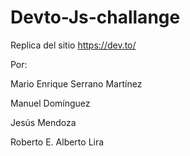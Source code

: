 # Devto-Js-challange
Replica del sitio https://dev.to/

Por: 

Mario Enrique Serrano Martínez

Manuel Domínguez

Jesús Mendoza

Roberto E. Alberto Lira

